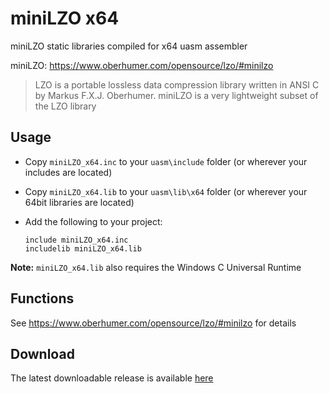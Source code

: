 # miniLZO x64

miniLZO static libraries compiled for x64 uasm assembler 

miniLZO: https://www.oberhumer.com/opensource/lzo/#minilzo

> LZO is a portable lossless data compression library written in ANSI C by Markus F.X.J. Oberhumer.
> miniLZO is a very lightweight subset of the LZO library

## Usage

* Copy `miniLZO_x64.inc` to your `uasm\include` folder (or wherever your includes are located)

* Copy `miniLZO_x64.lib` to your `uasm\lib\x64` folder (or wherever your 64bit libraries are located)

* Add the following to your project:
  
  ```assembly
  include miniLZO_x64.inc
  includelib miniLZO_x64.lib
  ```

**Note:** `miniLZO_x64.lib` also requires the Windows C Universal Runtime

## Functions

See https://www.oberhumer.com/opensource/lzo/#minilzo for details

## Download

The latest downloadable release is available [here](https://github.com/mrfearless/libraries/blob/master/releases/miniLZO_x64.zip?raw=true)